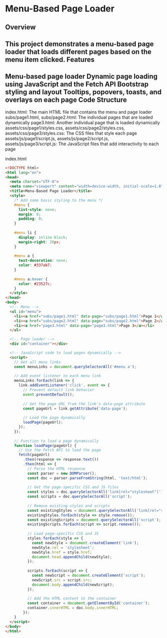 Menu-Based Page Loader
=====================================
Overview
------------
This project demonstrates a menu-based page loader that loads different pages based on the menu item clicked.
Features
------------
Menu-based page loader
Dynamic page loading using JavaScript and the Fetch API
Bootstrap styling and layout
Tooltips, popovers, toasts, and overlays on each page
Code Structure
------------------
index.html: The main HTML file that contains the menu and page loader
subs/page1.html, subs/page2.html: The individual pages that are loaded dynamically
page3.html: Another individual page that is loaded dynamically
assets/css/page1/styles.css, assets/css/page2/styles.css, assets/css/page3/styles.css: The CSS files that style each page
assets/js/page1/script.js, assets/js/page2/script.js, assets/js/page3/script.js: The JavaScript files that add interactivity to each page

index.html
``` html
<!DOCTYPE html>
<html lang="en">
<head>
  <meta charset="UTF-8">
  <meta name="viewport" content="width=device-width, initial-scale=1.0">
  <title>Menu-Based Page Loader</title>
  <style>
    /* Add some basic styling to the menu */
    #menu {
      list-style: none;
      margin: 0;
      padding: 0;
    }
    
    #menu li {
      display: inline-block;
      margin-right: 20px;
    }
    
    #menu a {
      text-decoration: none;
      color: #337ab7;
    }
    
    #menu a:hover {
      color: #23527c;
    }
  </style>
</head>
<body>
  <!-- Menu -->
  <ul id="menu">
    <li><a href="subs/page1.html" data-page="subs/page1.html">Page 1</a></li>
    <li><a href="subs/page2.html" data-page="subs/page2.html">Page 2</a></li>
    <li><a href="page3.html" data-page="page3.html">Page 3</a></li>
  </ul>

  <!-- Page loader -->
  <div id="container"></div>

  <!-- JavaScript code to load pages dynamically -->
  <script>
    // Get all menu links
    const menuLinks = document.querySelectorAll('#menu a');
    
    // Add event listener to each menu link
    menuLinks.forEach(link => {
      link.addEventListener('click', event => {
        // Prevent default link behavior
        event.preventDefault();
        
        // Get the page URL from the link's data-page attribute
        const pageUrl = link.getAttribute('data-page');
        
        // Load the page dynamically
        loadPage(pageUrl);
      });
    });
    
    // Function to load a page dynamically
    function loadPage(pageUrl) {
      // Use the Fetch API to load the page
      fetch(pageUrl)
        .then(response => response.text())
        .then(html => {
          // Parse the HTML response
          const parser = new DOMParser();
          const doc = parser.parseFromString(html, 'text/html');
          
          // Get the page-specific CSS and JS files
          const styles = doc.querySelectorAll('link[rel="stylesheet"]');
          const scripts = doc.querySelectorAll('script');
          
          // Remove existing styles and scripts
          const existingStyles = document.querySelectorAll('link[rel="stylesheet"]');
          existingStyles.forEach(style => style.remove());
          const existingScripts = document.querySelectorAll('script');
          existingScripts.forEach(script => script.remove());
          
          // Load page-specific CSS and JS
          styles.forEach(style => {
            const newStyle = document.createElement('link');
            newStyle.rel = 'stylesheet';
            newStyle.href = style.href;
            document.head.appendChild(newStyle);
          });
          
          scripts.forEach(script => {
            const newScript = document.createElement('script');
            newScript.src = script.src;
            document.body.appendChild(newScript);
          });
          
          // Add the HTML content to the container
          const container = document.getElementById('container');
          container.innerHTML = doc.body.innerHTML;
        });
    }
  </script>
</body>
</html>
```


